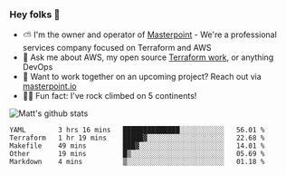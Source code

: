 

### Hey folks 👋

- ⛅️ I'm the owner and operator of [Masterpoint](https://masterpoint.io) - We're a professional services company focused on Terraform and AWS
- 💬 Ask me about AWS, my open source [Terraform work](https://github.com/masterpointio?q=terraform&type=&language=hcl), or anything DevOps
- 🔨 Want to work together on an upcoming project? Reach out via [masterpoint.io](https://masterpoint.io)
- 🧗‍♂️ Fun fact: I've rock climbed on 5 continents! 


![Matt's github stats](https://github-readme-stats.vercel.app/api?username=Gowiem&count_private=true&theme=cobalt&show_icons=true)

<!--START_SECTION:waka-->
```text
YAML        3 hrs 16 mins   ██████████████░░░░░░░░░░░   56.01 % 
Terraform   1 hr 19 mins    █████▓░░░░░░░░░░░░░░░░░░░   22.68 % 
Makefile    49 mins         ███▓░░░░░░░░░░░░░░░░░░░░░   14.01 % 
Other       19 mins         █▒░░░░░░░░░░░░░░░░░░░░░░░   05.69 % 
Markdown    4 mins          ▒░░░░░░░░░░░░░░░░░░░░░░░░   01.18 % 
```
<!--END_SECTION:waka-->
